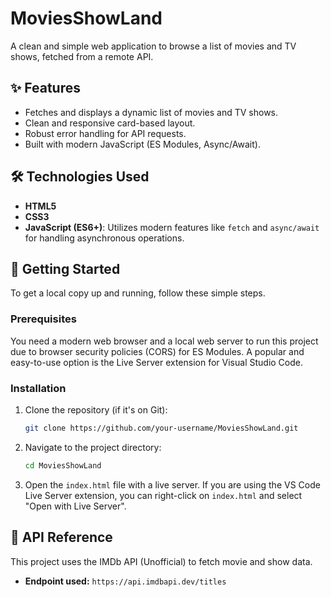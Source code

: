 # MoviesShowLand

A clean and simple web application to browse a list of movies and TV shows, fetched from a remote API.

<!-- Optional: Add a screenshot of your application -->
<!-- ![MoviesShowLand Screenshot](./screenshot.png) -->

## ✨ Features

-   Fetches and displays a dynamic list of movies and TV shows.
-   Clean and responsive card-based layout.
-   Robust error handling for API requests.
-   Built with modern JavaScript (ES Modules, Async/Await).

## 🛠️ Technologies Used

-   **HTML5**
-   **CSS3**
-   **JavaScript (ES6+)**: Utilizes modern features like `fetch` and `async/await` for handling asynchronous operations.

## 🚀 Getting Started

To get a local copy up and running, follow these simple steps.

### Prerequisites

You need a modern web browser and a local web server to run this project due to browser security policies (CORS) for ES Modules. A popular and easy-to-use option is the Live Server extension for Visual Studio Code.

### Installation

1.  Clone the repository (if it's on Git):
    ```sh
    git clone https://github.com/your-username/MoviesShowLand.git
    ```
2.  Navigate to the project directory:
    ```sh
    cd MoviesShowLand
    ```
3.  Open the `index.html` file with a live server. If you are using the VS Code Live Server extension, you can right-click on `index.html` and select "Open with Live Server".

## 🔌 API Reference

This project uses the IMDb API (Unofficial) to fetch movie and show data.
-   **Endpoint used:** `https://api.imdbapi.dev/titles`
